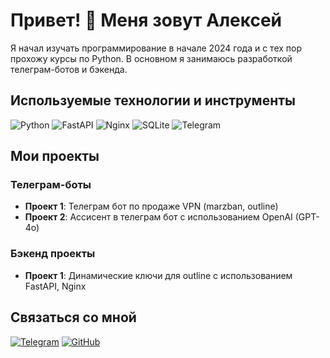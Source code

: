 # Привет! 👋 Меня зовут Алексей

Я начал изучать программирование в начале 2024 года и с тех пор прохожу курсы по Python. В основном я занимаюсь разработкой телеграм-ботов и бэкенда. 

## Используемые технологии и инструменты

![Python](https://img.shields.io/badge/Python-3776AB?style=for-the-badge&logo=python&logoColor=white)
![FastAPI](https://img.shields.io/badge/FastAPI-009688?style=for-the-badge&logo=fastapi&logoColor=white)
![Nginx](https://img.shields.io/badge/Nginx-009639?style=for-the-badge&logo=nginx&logoColor=white)
![SQLite](https://img.shields.io/badge/SQLite-003B57?style=for-the-badge&logo=sqlite&logoColor=white)
![Telegram](https://img.shields.io/badge/Aiogram-2CA5E0?style=for-the-badge&logo=telegram&logoColor=white)

## Мои проекты

### Телеграм-боты
- **Проект 1**: Телеграм бот по продаже VPN (marzban, outline)
- **Проект 2**: Ассисент в телеграм бот с использованием OpenAI (GPT-4o)

### Бэкенд проекты
- **Проект 1**: Динамические ключи для outline с использованием FastAPI, Nginx

## Связаться со мной

[![Telegram](https://img.shields.io/badge/Telegram-2CA5E0?style=for-the-badge&logo=telegram&logoColor=white)](https://t.me/aleshinson)
[![GitHub](https://img.shields.io/badge/GitHub-181717?style=for-the-badge&logo=github&logoColor=white)](https://github.com/aleshinson)
